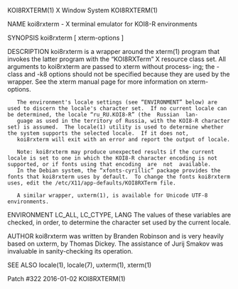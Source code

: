 KOI8RXTERM(1)                                                                                X Window System                                                                                KOI8RXTERM(1)

NAME
       koi8rxterm - X terminal emulator for KOI8-R environments

SYNOPSIS
       koi8rxterm [ xterm-options ]

DESCRIPTION
       koi8rxterm  is a wrapper around the xterm(1) program that invokes the latter program with the “KOI8RXTerm” X resource class set.  All arguments to koi8rxterm are passed to xterm without process‐
       ing; the -class and -k8 options should not be specified because they are used by the wrapper.  See the xterm manual page for more information on xterm-options.

       The environment's locale settings (see “ENVIRONMENT” below) are used to discern the locale's character set.  If no current locale can be determined, the locale “ru_RU.KOI8-R” (the  Russian  lan‐
       guage as used in the territory of Russia, with the KOI8-R character set) is assumed.  The locale(1) utility is used to determine whether the system supports the selected locale.  If it does not,
       koi8rxterm will exit with an error and report the output of locale.

       Note: koi8rxterm may produce unexpected results if the current locale is set to one in which the KOI8-R character encoding is not supported, or if fonts using that encoding  are  not  available.
       In the Debian system, the “xfonts-cyrillic” package provides the fonts that koi8rxterm uses by default.  To change the fonts koi8rxterm uses, edit the /etc/X11/app-defaults/KOI8RXTerm file.

       A similar wrapper, uxterm(1), is available for Unicode UTF-8 environments.

ENVIRONMENT
       LC_ALL, LC_CTYPE, LANG
              The values of these variables are checked, in order, to determine the character set used by the current locale.

AUTHOR
       koi8rxterm was written by Branden Robinson and is very heavily based on uxterm, by Thomas Dickey.  The assistance of Jurij Smakov was invaluable in sanity-checking its operation.

SEE ALSO
       locale(1), locale(7), uxterm(1), xterm(1)

Patch #322                                                                                      2016-01-02                                                                                  KOI8RXTERM(1)
